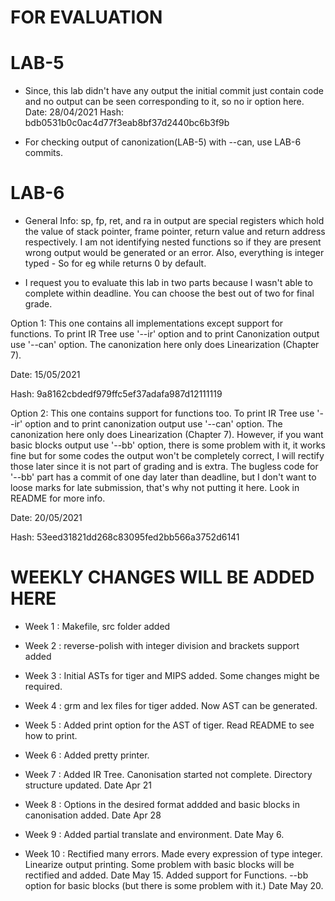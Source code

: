 # FOR EVALUATION 

# LAB-5 
- Since, this lab didn't have any output the initial commit just contain code and no output can be seen corresponding to it, so no ir option here. 
Date: 28/04/2021 
Hash: bdb0531b0c0ac4d77f3eab8bf37d2440bc6b3f9b

- For checking output of canonization(LAB-5) with --can, use LAB-6 commits.

# LAB-6
- General Info: sp, fp, ret, and ra in output are special registers which hold the value of stack pointer, frame pointer, return value and return address respectively. I am not identifying nested functions so if they are present wrong output would be generated or an error. Also, everything is integer typed - So for eg while returns 0 by default.

- I request you to evaluate this lab in two parts because I wasn't able to complete within deadline. You can choose the best out of two for final grade. 

Option 1: This one contains all implementations except support for functions. To print IR Tree use '--ir' option and to print Canonization output use '--can' option. The canonization here only does Linearization (Chapter 7). 

Date: 15/05/2021

Hash: 9a8162cbdedf979ffc5ef37adafa987d12111119

Option 2: This one contains support for functions too. To print IR Tree use '--ir' option and to print canonization output use '--can' option. The canonization here only does Linearization (Chapter 7). However, if you want basic blocks output use '--bb' option, there is some problem with it, it works fine but for some codes the output won't be completely correct, I will rectify those later since it is not part of grading and is extra. The bugless code for '--bb' part has a commit of one day later than deadline, but I don't want to loose marks for late submission, that's why not putting it here. Look in README for more info. 

Date: 20/05/2021

Hash: 53eed31821dd268c83095fed2bb566a3752d6141



# WEEKLY CHANGES WILL BE ADDED HERE

- Week 1 : Makefile, src folder added

- Week 2 : reverse-polish with integer division and brackets support added

- Week 3 : Initial ASTs for tiger and MIPS added. Some changes might be required.  

- Week 4 : grm and lex files for tiger added. Now AST can be generated.  

- Week 5 : Added print option for the AST of tiger. Read README to see how to print.

- Week 6 : Added pretty printer. 

- Week 7 : Added IR Tree. Canonisation started not complete. Directory structure updated. 
Date Apr 21

- Week 8 : Options in the desired format addded and basic blocks in canonisation added. Date Apr 28

- Week 9 : Added partial translate and environment. Date May 6.

- Week 10 : Rectified many errors. Made every expression of type integer. Linearize output printing. Some problem with basic blocks will be rectified and added. Date May 15.
Added support for Functions. --bb option for basic blocks (but there is some problem with it.) Date May 20.